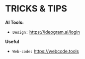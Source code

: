 # TRICKS & TIPS

**AI Tools:**
 - `Design:` https://ideogram.ai/login

**Useful**
- `Web-code:` https://webcode.tools
